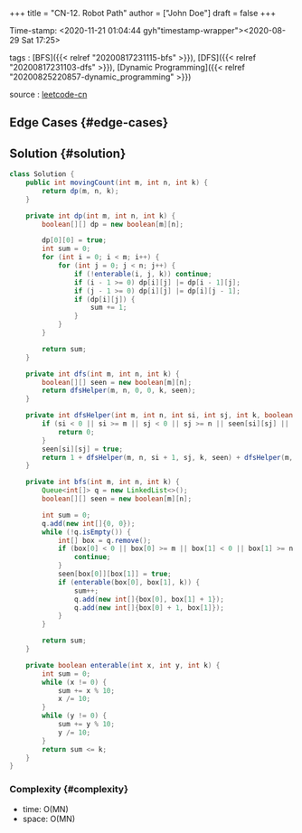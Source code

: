 +++
title = "CN-12. Robot Path"
author = ["John Doe"]
draft = false
+++

Time-stamp: <2020-11-21 01:04:44 gyh"timestamp-wrapper"><span class="timestamp">&lt;2020-08-29 Sat 17:25&gt;</span></span>

tags
: [BFS]({{< relref "20200817231115-bfs" >}}), [DFS]({{< relref "20200817231103-dfs" >}}), [Dynamic Programming]({{< relref "20200825220857-dynamic_programming" >}})

source
: [leetcode-cn](https://leetcode-cn.com/problems/ji-qi-ren-de-yun-dong-fan-wei-lcof/)


## Edge Cases {#edge-cases}


## Solution {#solution}

```java
class Solution {
    public int movingCount(int m, int n, int k) {
        return dp(m, n, k);
    }

    private int dp(int m, int n, int k) {
        boolean[][] dp = new boolean[m][n];

        dp[0][0] = true;
        int sum = 0;
        for (int i = 0; i < m; i++) {
            for (int j = 0; j < n; j++) {
                if (!enterable(i, j, k)) continue;
                if (i - 1 >= 0) dp[i][j] |= dp[i - 1][j];
                if (j - 1 >= 0) dp[i][j] |= dp[i][j - 1];
                if (dp[i][j]) {
                    sum += 1;
                }
            }
        }

        return sum;
    }

    private int dfs(int m, int n, int k) {
        boolean[][] seen = new boolean[m][n];
        return dfsHelper(m, n, 0, 0, k, seen);
    }

    private int dfsHelper(int m, int n, int si, int sj, int k, boolean[][] seen) {
        if (si < 0 || si >= m || sj < 0 || sj >= n || seen[si][sj] || !enterable(si, sj, k)) {
            return 0;
        }
        seen[si][sj] = true;
        return 1 + dfsHelper(m, n, si + 1, sj, k, seen) + dfsHelper(m, n, si, sj + 1, k, seen);
    }

    private int bfs(int m, int n, int k) {
        Queue<int[]> q = new LinkedList<>();
        boolean[][] seen = new boolean[m][n];

        int sum = 0;
        q.add(new int[]{0, 0});
        while (!q.isEmpty()) {
            int[] box = q.remove();
            if (box[0] < 0 || box[0] >= m || box[1] < 0 || box[1] >= n || seen[box[0]][box[1]]) {
                continue;
            }
            seen[box[0]][box[1]] = true;
            if (enterable(box[0], box[1], k)) {
                sum++;
                q.add(new int[]{box[0], box[1] + 1});
                q.add(new int[]{box[0] + 1, box[1]});
            }
        }

        return sum;
    }

    private boolean enterable(int x, int y, int k) {
        int sum = 0;
        while (x != 0) {
            sum += x % 10;
            x /= 10;
        }
        while (y != 0) {
            sum += y % 10;
            y /= 10;
        }
        return sum <= k;
    }
}
```


### Complexity {#complexity}

-   time: O(MN)
-   space: O(MN)
